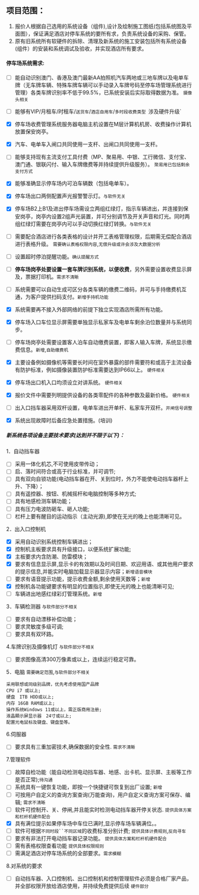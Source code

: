 ## 项目范围：

1. 报价人根据自己选用的系统设备（组件),设计及绘制施工图纸(包括系统图及平面图），保证满足酒店对停车系统的要所有求，负责系统设备的采购、保管。
1. 原有旧系统所有软硬件的拆除、清理及新系统的施工安装包括所有系统设备(组件）的安装和系统调试及验收，并实现酒店所有要求。


#### 停车场系统需求:

- [ ] 能自动识别澳门、香港及澳门最新AA拍照机汽车两地或三地车牌以及电单车牌（无车牌车辆、特殊车牌车辆可以手动录入车牌号码至停车场管理系统进行管理）各类车牌识别率不低于99.5%，已系统安装后实际取得数据为准。 `摄像头相关`
- [ ] 能够有VIP/月租车/时租车/`送货车`/`酒店自用车`/`多时段收费类型 `涉及硬件升级`
- [x] 停车场收费管理系统服务器电脑主机设置在M层计算机机房、收费操作计算机放置保安岗亭。
- [x] 汽车、电单车入闸口共同使用一支杆、出闸口共同使用一支杆。
- [ ] 能够支持现有主流支付工具付费（MP、聚易用、中银、工行微信、支付宝、澳门通、银联闪付、输入车牌缴费等并持续提供升级服务）。 `聚易用已包括剩余支付方式`
- [x] 能够准确显示停车场内可泊车辆数（包括电单车）。
- [x] 停车场出口两侧配置声光报警警示灯。`与软件无关`
- [x] 停车场B2上B1及进出停车场需设立两组红绿灯，指示车辆进出，并连接到保安岗亭，岗亭内设置2组声光装置，并可分别调节及开关声音和灯光。同时两组红绿灯需要在岗亭内可以手动切换红绿灯转换。`与软件无关`
- [ ] 需要配合酒店进行各类表格的设计并开工表格管理权限，后期需无偿配合酒店进行表格升级。 `需要确认表格权限内容`,`无偿升级或许会涉及大数据分析`
- [ ] 设置超时停泊提醒功能。`确认提醒方式`
- [ ] **停车场岗亭处要设置一套车牌识别系统，以便收费**，另外需要设置收费显示屏及，票据打印机。`需求不清晰`
- [ ] 系统需要可以自动生成可区分各类车辆的缴费二维码，并可与手持缴费机互通，为客户提供扫码支付。`新增手持机功能`
- [x] 系统需要再不接入外部网络的前提下独立实现酒店所需所有功能。
- [X] 停车场入口车位显示屏需要单独显示私家车及电单车剩余泊位数量并与系统同步。
- [ ] 停车场岗亭处需要设置客人泊车自动缴费装置，即客人输入车牌，系统显示缴费信息。`新增`,`自助缴费机`
- [x] 主要设备例如摄像机等需要长时间在室外暴露的部件需要符和或高于主流设备有防护标准，例如摄像装置防护标准需要达到IP66以上。 `硬件相关`
- [x] 停车场出口机入口均须设立对讲系统。 `硬件相关`
- [x] 报价文件中需要列明提供设备的各类零配件的各种参数及最新价格。 `硬件相关`
- [ ] 出入口挡车器采用双杆设置，电单车进出开单杆、私家车开双杆。`开闸信号调整`
- [x] 系统出现故障时后备应急处置措施。(培训)


##### 新系统各项设备主要技术要求(达到并不限于以下)：

1．自动挡车器 　　        

- [ ] 采用一体化机芯,不可使用皮带传动；
- [ ] 启、落时间符合或高于行业标准，并可调节;
- [ ] 具有双向自锁功能(电动挡车器在开、关到位时，外力不能使电动挡车器杆上升、下降）；
- [ ] 具有遥控器、按钮、机械摇杆和电脑控制等多种方式;
- [ ] 具有地感检测车辆功能；
- [ ] 具有压力电波防砸车、砸人功能;
- [ ] 栏杆上要有醒目的运动指示（主动光源),即使在无光的晚上也能清晰可见。

2．出入口控制机

- [x] 采用自动识别系统控制车辆进出；
- [x] 控制机主板要求具有升级接口，以便系统扩展功能;
- [x] 主板要求内含防潮、防雷模块；
- [x] 要求有信息显示屏,显示卡的有效期以及时间日期、欢迎用语、或其他用户要求的提示信息,并能实时电脑加载显示器显示内容；`新增语音模块`
- [ ] 要求有语音提示功能，提示收费金额,剩余使用天数等；`新增`
- [x] 控制机各功能键要求有明显的位置指示,即使无光的晚上也能清晰可见;
- [ ] 车辆进出地感红绿彩灯管理系统。`新增`

3．车辆检测器 `与软件部分不相关`

- [ ] 要求有自动漂移补偿功能；
- [ ] 要求灵敏度多级可调;
- [ ] 要求具有双环路。

4.车牌识别及摄像机灯 `与软件部分不相关`

- [ ] 要求图像高清300万像素或以上，连续运行稳定可靠。

5．电脑 `需要确定范围`,`与软件部分不相关`

```
采用联想或同级别品牌，优先考虑使用国产品牌
CPU i7 或以上;
硬盘　ITB HDD或以上;
内存 16GB RAM或以上; 
操作系统Windows 11或以上，需正版商用注册;
液晶顯示屏显示器　24寸或以上;
配置光电鼠标及键盘、键盘垫等。
```

6.伺服器

- [ ] 要求具有三重加密技术,确保数据的安全性. `需求不清晰`

7.管理软件

- [ ] 故障自检功能（能自动检测电动挡车器、地感、出卡机、显示屏、主板等工作是否正常);`待沟通`
- [ ] 系统具有一键恢复功能，即按一个快捷键可恢复到出厂设置; `新增`
- [ ] 可按用户自定义的查询方案查询(万能查询)，用户自定义查询方案可保存、编辑; `需求不清晰`
- [ ] 软件可控制开、关、停闸,并且能实时检测电动挡车器开停关状态. `提供具体方案和栏杆机硬件配合`
- [x] 具有满位提示如果停车场中车位已满时,显示停车场车辆满位。。
- [ ] 软件可根据`不同时段``不同区域`的收费标准分别计费; `提供具体计费规则`,`反向寻车`
- [ ] 要求有非法打开电动挡车器记录功能。 `提供具体方案和栏杆机硬件配合`
- [ ] 需有表格权限查看功能 `提供具体权限规则`
- [ ] 需满足酒店对停车场系统的全部要求。`需求模糊`

8.对系统的要求
- [ ] 自动挡车器、入口控制机、出口控制机和控制管理软件必须是合格厂家产品，并全部权限开放给酒店使用，并持续免费提供后续 `硬件部分`

